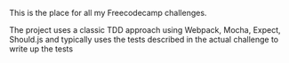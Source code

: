 This is the place for all my Freecodecamp challenges.

The project uses a classic TDD approach using Webpack, Mocha, Expect, Should.js and
typically uses the tests described in the actual challenge to write up the tests

